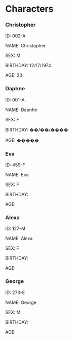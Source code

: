 # Characters

### Christopher

ID: 002-A

NAME: Christopher

SEX: M

BIRTHDAY: 12/17/1974

AGE: 23

### Daphne

ID: 001-A

NAME: Dapnhe

SEX: F

BIRTHDAY: ��/��/����

AGE: �����

### Eva

ID: 459-F

NAME: Eva

SEX: F

BIRTHDAY:

AGE: 

### Alexa

ID: 127-M

NAME: Alexa

SEX: F

BIRTHDAY:

AGE: 

### George

ID: 273-E

NAME: George

SEX: M

BIRTHDAY:

AGE: 
